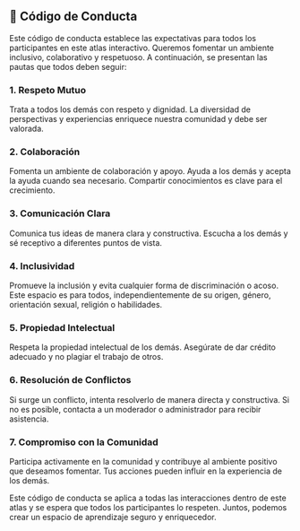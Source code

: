 ## 📜 Código de Conducta

Este código de conducta establece las expectativas para todos los participantes en este atlas interactivo. Queremos fomentar un ambiente inclusivo, colaborativo y respetuoso. A continuación, se presentan las pautas que todos deben seguir:

### 1. Respeto Mutuo
Trata a todos los demás con respeto y dignidad. La diversidad de perspectivas y experiencias enriquece nuestra comunidad y debe ser valorada.

### 2. Colaboración
Fomenta un ambiente de colaboración y apoyo. Ayuda a los demás y acepta la ayuda cuando sea necesario. Compartir conocimientos es clave para el crecimiento.

### 3. Comunicación Clara
Comunica tus ideas de manera clara y constructiva. Escucha a los demás y sé receptivo a diferentes puntos de vista.

### 4. Inclusividad
Promueve la inclusión y evita cualquier forma de discriminación o acoso. Este espacio es para todos, independientemente de su origen, género, orientación sexual, religión o habilidades.

### 5. Propiedad Intelectual
Respeta la propiedad intelectual de los demás. Asegúrate de dar crédito adecuado y no plagiar el trabajo de otros.

### 6. Resolución de Conflictos
Si surge un conflicto, intenta resolverlo de manera directa y constructiva. Si no es posible, contacta a un moderador o administrador para recibir asistencia.

### 7. Compromiso con la Comunidad
Participa activamente en la comunidad y contribuye al ambiente positivo que deseamos fomentar. Tus acciones pueden influir en la experiencia de los demás.

Este código de conducta se aplica a todas las interacciones dentro de este atlas y se espera que todos los participantes lo respeten. Juntos, podemos crear un espacio de aprendizaje seguro y enriquecedor.
